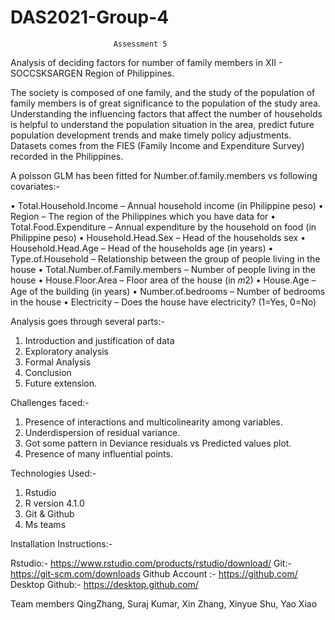 # DAS2021-Group-4
                           Assessment 5
                           
Analysis of deciding factors for number of family members in XII - SOCCSKSARGEN
Region of Philippines. 

The society is composed of one family, and the study of the population of family members is of great significance to the population of the study area. Understanding the influencing factors that affect the number of households is helpful to understand the population situation in the area, predict future population development trends and make timely policy adjustments. Datasets comes from the FIES (Family Income and Expenditure Survey) recorded in the Philippines.


A poisson GLM has been fitted for Number.of.family.members vs following covariates:-

• Total.Household.Income – Annual household income (in Philippine peso)
• Region – The region of the Philippines which you have data for
• Total.Food.Expenditure – Annual expenditure by the household on food (in
  Philippine peso)
• Household.Head.Sex – Head of the households sex
• Household.Head.Age – Head of the households age (in years)
• Type.of.Household – Relationship between the group of people living in the house
• Total.Number.of.Family.members – Number of people living in the house
• House.Floor.Area – Floor area of the house (in 𝑚2)
• House.Age – Age of the building (in years)
• Number.of.bedrooms – Number of bedrooms in the house
• Electricity – Does the house have electricity? (1=Yes, 0=No)


Analysis goes through several parts:-
 1. Introduction and justification of data
 2. Exploratory analysis
 3. Formal Analysis
 4. Conclusion
 5. Future extension. 
 
Challenges faced:-
 1. Presence of interactions and multicolinearity among variables. 
 2. Underdispersion of residual variance.  
 3. Got some pattern in Deviance residuals vs Predicted values plot. 
 4. Presence of many influential points. 



Technologies Used:-
 1. Rstudio
 2. R  version 4.1.0 
 2. Git & Github
 3. Ms teams

Installation Instructions:-

Rstudio:- https://www.rstudio.com/products/rstudio/download/
Git:- https://git-scm.com/downloads
Github Account :- https://github.com/
Desktop Github:- https://desktop.github.com/


Team members
QingZhang, Suraj Kumar, Xin Zhang, Xinyue Shu, Yao Xiao




